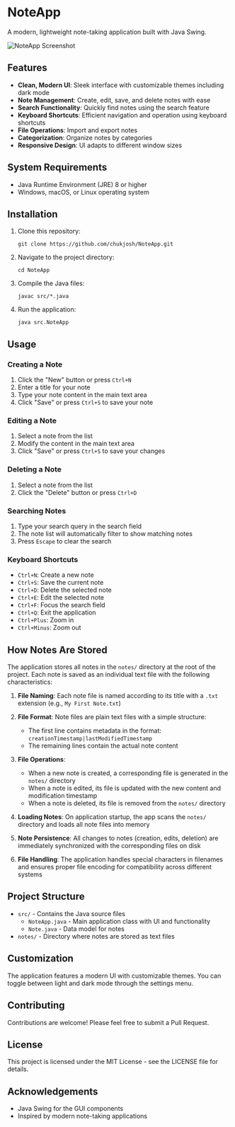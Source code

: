 # NoteApp

A modern, lightweight note-taking application built with Java Swing.

![NoteApp Screenshot]([https://via.placeholder.com/800x450.png?text=NoteApp+Screenshot](https://github.com/chukjosh/NoteApp/tree/main/screenshot/NoteApp.png))

## Features

- **Clean, Modern UI**: Sleek interface with customizable themes including dark mode
- **Note Management**: Create, edit, save, and delete notes with ease
- **Search Functionality**: Quickly find notes using the search feature
- **Keyboard Shortcuts**: Efficient navigation and operation using keyboard shortcuts
- **File Operations**: Import and export notes
- **Categorization**: Organize notes by categories
- **Responsive Design**: UI adapts to different window sizes

## System Requirements

- Java Runtime Environment (JRE) 8 or higher
- Windows, macOS, or Linux operating system

## Installation

1. Clone this repository:
   ```
   git clone https://github.com/chukjosh/NoteApp.git
   ```

2. Navigate to the project directory:
   ```
   cd NoteApp
   ```

3. Compile the Java files:
   ```
   javac src/*.java
   ```

4. Run the application:
   ```
   java src.NoteApp
   ```

## Usage

### Creating a Note
1. Click the "New" button or press `Ctrl+N`
2. Enter a title for your note
3. Type your note content in the main text area
4. Click "Save" or press `Ctrl+S` to save your note

### Editing a Note
1. Select a note from the list
2. Modify the content in the main text area
3. Click "Save" or press `Ctrl+S` to save your changes

### Deleting a Note
1. Select a note from the list
2. Click the "Delete" button or press `Ctrl+D`

### Searching Notes
1. Type your search query in the search field
2. The note list will automatically filter to show matching notes
3. Press `Escape` to clear the search

### Keyboard Shortcuts
- `Ctrl+N`: Create a new note
- `Ctrl+S`: Save the current note
- `Ctrl+D`: Delete the selected note
- `Ctrl+E`: Edit the selected note
- `Ctrl+F`: Focus the search field
- `Ctrl+Q`: Exit the application
- `Ctrl+Plus`: Zoom in
- `Ctrl+Minus`: Zoom out

## How Notes Are Stored

The application stores all notes in the `notes/` directory at the root of the project. Each note is saved as an individual text file with the following characteristics:

1. **File Naming**: Each note file is named according to its title with a `.txt` extension (e.g., `My First Note.txt`)

2. **File Format**: Note files are plain text files with a simple structure:
   - The first line contains metadata in the format: `creationTimestamp|lastModifiedTimestamp`
   - The remaining lines contain the actual note content

3. **File Operations**:
   - When a new note is created, a corresponding file is generated in the `notes/` directory
   - When a note is edited, its file is updated with the new content and modification timestamp
   - When a note is deleted, its file is removed from the `notes/` directory

4. **Loading Notes**: On application startup, the app scans the `notes/` directory and loads all note files into memory

5. **Note Persistence**: All changes to notes (creation, edits, deletion) are immediately synchronized with the corresponding files on disk

6. **File Handling**: The application handles special characters in filenames and ensures proper file encoding for compatibility across different systems

## Project Structure

- `src/` - Contains the Java source files
  - `NoteApp.java` - Main application class with UI and functionality
  - `Note.java` - Data model for notes
- `notes/` - Directory where notes are stored as text files

## Customization

The application features a modern UI with customizable themes. You can toggle between light and dark mode through the settings menu.

## Contributing

Contributions are welcome! Please feel free to submit a Pull Request.

## License

This project is licensed under the MIT License - see the LICENSE file for details.

## Acknowledgements

- Java Swing for the GUI components
- Inspired by modern note-taking applications 
